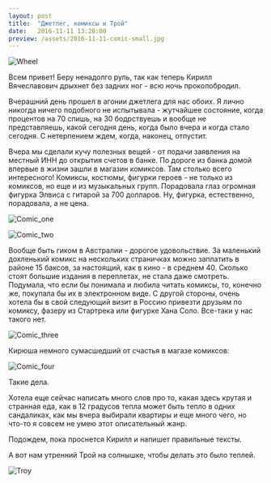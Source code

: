 ```yaml
---
layout: post
title:  "Джетлег, комиксы и Трой"
date:   2016-11-11 13:28:00
preview: /assets/2016-11-11-comic-small.jpg
---
```


![Wheel](https://c7.staticflickr.com/6/5679/30792041102_f11fcc39b1_b.jpg)

Всем привет!
Беру ненадолго руль, так как теперь Кирилл Вячеславович дрыхнет без задних ног - всю ночь проколобродил.

Вчерашний день прошел в агонии джетлега для нас обоих. Я лично никогда ничего подобного не испытывала - жутчайшее состояние, когда процентов на 70 спишь, на 30 бодрствуешь и вообще не представляешь, какой сегодня день, когда было вчера и когда стало сегодня. С нетерпением ждем, когда, наконец, отпустит.

Вчера мы сделали кучу полезных вещей - от подачи заявления на местный ИНН до открытия счетов в банке. По дороге из банка домой впервые в жизни зашли в магазин комиксов. Там столько всего интересного! Комиксы, костюмы, фигурки героев - не только из комиксов, но еще и из музыкальных групп. Порадовала глаз огромная фигурка Элвиса с гитарой за 700 долларов. Ну, фигурка, естественно, порадовала, а не цена. 

![Comic_one](https://c2.staticflickr.com/6/5833/30908011145_82b1d504b0_c.jpg)

![Comic_two](https://c2.staticflickr.com/6/5552/30908010985_8fe0316545_c.jpg)

Вообще быть гиком в Австралии - дорогое удовольствие. За маленький дохленький комикс на нескольких страничках можно заплатить в районе 15 баксов, за настоящий, как в кино - в среднем 40. Сколько стоят большие издания в переплетах, не стала даже смотреть. Подумала, что если бы понимала и любила читать комиксы, то, конечно же, покупала бы их в электронном виде. С другой стороны, очень хотела бы в свой следующий визит в Россию привезти друзьям по комиксу, фазеру из Стартрека или фигурке Хана Соло. Все-таки у нас такого нет.

![Comic_three](https://c5.staticflickr.com/6/5458/30273687764_ddc71d5c14_c.jpg)

Кирюша немного сумасшедший от счастья в магазе комиксов:

![Comic_four](https://c4.staticflickr.com/6/5542/30908010635_4b5c08b00a_c.jpg)

Такие дела.

Хотела еще сейчас написать много слов про то, какая здесь крутая и странная еда, как в 12 градусов тепла может быть тепло в одних сандаликах, как мы вчера выбирали квартиры и еще много чего, но что-то я совсем не умею этот описательный жанр.

Подождем, пока проснется Кирилл и напишет правильные тексты.

А вот нам утренний Трой на солнышке, чтобы делать это было теплей.

![Troy](https://c5.staticflickr.com/6/5486/30273687444_44efe28cab_c.jpg)








